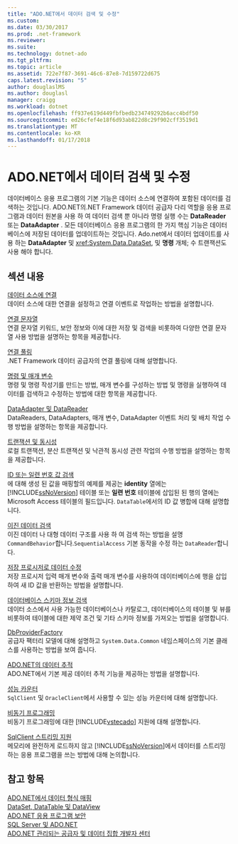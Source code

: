 ```yaml
---
title: "ADO.NET에서 데이터 검색 및 수정"
ms.custom: 
ms.date: 03/30/2017
ms.prod: .net-framework
ms.reviewer: 
ms.suite: 
ms.technology: dotnet-ado
ms.tgt_pltfrm: 
ms.topic: article
ms.assetid: 722e7f87-3691-46c6-87e8-7d159722d675
caps.latest.revision: "5"
author: douglaslMS
ms.author: douglasl
manager: craigg
ms.workload: dotnet
ms.openlocfilehash: ff937e619d449fbfbedb234749292b6acc4bdf50
ms.sourcegitcommit: ed26cfef4e18f6d93ab822d8c29f902cff3519d1
ms.translationtype: MT
ms.contentlocale: ko-KR
ms.lasthandoff: 01/17/2018
---
```

# <a name="retrieving-and-modifying-data-in-adonet"></a>ADO.NET에서 데이터 검색 및 수정
데이터베이스 응용 프로그램의 기본 기능은 데이터 소스에 연결하여 포함된 데이터를 검색하는 것입니다. ADO.NET의.NET Framework 데이터 공급자 다리 역할을 응용 프로그램과 데이터 원본을 사용 하 여 데이터 검색 뿐 아니라 명령 실행 수는 **DataReader** 또는 **DataAdapter** . 모든 데이터베이스 응용 프로그램의 한 가지 핵심 기능은 데이터베이스에 저장된 데이터를 업데이트하는 것입니다. Ado.net에서 데이터 업데이트를 사용 하는 **DataAdapter** 및 <xref:System.Data.DataSet>, 및 **명령** 개체; 수 트랜잭션도 사용 해야 합니다.  
  
## <a name="in-this-section"></a>섹션 내용  
 [데이터 소스에 연결](../../../../docs/framework/data/adonet/connecting-to-a-data-source.md)  
 데이터 소스에 대한 연결을 설정하고 연결 이벤트로 작업하는 방법을 설명합니다.  
  
 [연결 문자열](../../../../docs/framework/data/adonet/connection-strings.md)  
 연결 문자열 키워드, 보안 정보와 이에 대한 저장 및 검색을 비롯하여 다양한 연결 문자열 사용 방법을 설명하는 항목을 제공합니다.  
  
 [연결 풀링](../../../../docs/framework/data/adonet/connection-pooling.md)  
 .NET Framework 데이터 공급자의 연결 풀링에 대해 설명합니다.  
  
 [명령 및 매개 변수](../../../../docs/framework/data/adonet/commands-and-parameters.md)  
 명령 및 명령 작성기를 만드는 방법, 매개 변수를 구성하는 방법 및 명령을 실행하여 데이터를 검색하고 수정하는 방법에 대한 항목을 제공합니다.  
  
 [DataAdapter 및 DataReader](../../../../docs/framework/data/adonet/dataadapters-and-datareaders.md)  
 DataReaders, DataAdapters, 매개 변수, DataAdapter 이벤트 처리 및 배치 작업 수행 방법을 설명하는 항목을 제공합니다.  
  
 [트랜잭션 및 동시성](../../../../docs/framework/data/adonet/transactions-and-concurrency.md)  
 로컬 트랜잭션, 분산 트랜잭션 및 낙관적 동시성 관련 작업의 수행 방법을 설명하는 항목을 제공합니다.  
  
 [ID 또는 일련 번호 값 검색](../../../../docs/framework/data/adonet/retrieving-identity-or-autonumber-values.md)  
 에 대해 생성 된 값을 매핑할의 예제를 제공는 **identity** 열에는 [!INCLUDE[ssNoVersion](../../../../includes/ssnoversion-md.md)] 테이블 또는 **일련 번호** 테이블에 삽입된 된 행의 열에는 Microsoft Access 테이블의 필드입니다. `DataTable`에서의 ID 값 병합에 대해 설명합니다.  
  
 [이진 데이터 검색](../../../../docs/framework/data/adonet/retrieving-binary-data.md)  
 이진 데이터 나 대형 데이터 구조를 사용 하 여 검색 하는 방법을 설명 `CommandBehavior`합니다.`SequentialAccess` 기본 동작을 수정 하는 `DataReader`합니다.  
  
 [저장 프로시저로 데이터 수정](../../../../docs/framework/data/adonet/modifying-data-with-stored-procedures.md)  
 저장 프로시저 입력 매개 변수와 출력 매개 변수를 사용하여 데이터베이스에 행을 삽입하여 새 ID 값을 반환하는 방법을 설명합니다.  
  
 [데이터베이스 스키마 정보 검색](../../../../docs/framework/data/adonet/retrieving-database-schema-information.md)  
 데이터 소스에서 사용 가능한 데이터베이스나 카탈로그, 데이터베이스의 테이블 및 뷰를 비롯하여 테이블에 대한 제약 조건 및 기타 스키마 정보를 가져오는 방법을 설명합니다.  
  
 [DbProviderFactory](../../../../docs/framework/data/adonet/dbproviderfactories.md)  
 공급자 팩터리 모델에 대해 설명하고 `System.Data.Common` 네임스페이스의 기본 클래스를 사용하는 방법을 보여 줍니다.  
  
 [ADO.NET의 데이터 추적](../../../../docs/framework/data/adonet/data-tracing.md)  
 ADO.NET에서 기본 제공 데이터 추적 기능을 제공하는 방법을 설명합니다.  
  
 [성능 카운터](../../../../docs/framework/data/adonet/performance-counters.md)  
 `SqlClient` 및 `OracleClient`에서 사용할 수 있는 성능 카운터에 대해 설명합니다.  
  
 [비동기 프로그래밍](../../../../docs/framework/data/adonet/asynchronous-programming.md)  
 비동기 프로그래밍에 대한 [!INCLUDE[vstecado](../../../../includes/vstecado-md.md)] 지원에 대해 설명합니다.  
  
 [SqlClient 스트리밍 지원](../../../../docs/framework/data/adonet/sqlclient-streaming-support.md)  
 메모리에 완전하게 로드하지 않고 [!INCLUDE[ssNoVersion](../../../../includes/ssnoversion-md.md)]에서 데이터를 스트리밍하는 응용 프로그램을 쓰는 방법에 대해 논의합니다.  
  
## <a name="see-also"></a>참고 항목  
 [ADO.NET에서 데이터 형식 매핑](../../../../docs/framework/data/adonet/data-type-mappings-in-ado-net.md)  
 [DataSet, DataTable 및 DataView](../../../../docs/framework/data/adonet/dataset-datatable-dataview/index.md)  
 [ADO.NET 응용 프로그램 보안](../../../../docs/framework/data/adonet/securing-ado-net-applications.md)  
 [SQL Server 및 ADO.NET](../../../../docs/framework/data/adonet/sql/index.md)  
 [ADO.NET 관리되는 공급자 및 데이터 집합 개발자 센터](http://go.microsoft.com/fwlink/?LinkId=217917)
